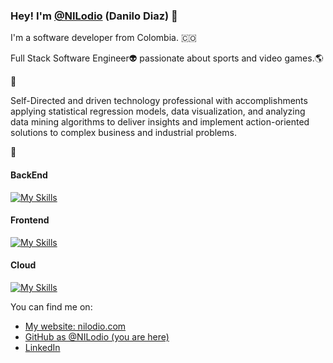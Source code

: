 ### Hey! I'm [@NILodio](https://www.linkedin.com/in/danilo-diaz/) (Danilo Diaz) 👋

I'm a software developer from Colombia. 🇨🇴

Full Stack Software Engineer👽️ passionate about sports and video games.🌎

 🚀

Self-Directed and driven technology professional with accomplishments applying statistical regression models, data visualization, and analyzing data mining algorithms to deliver insights and implement action-oriented solutions to complex business and industrial problems.

🚀

#### BackEnd
[![My Skills](https://skillicons.dev/icons?i=py,django,fastapi,flask)](https://skillicons.dev)

#### Frontend
[![My Skills](https://skillicons.dev/icons?i=js,html,css,vue)](https://skillicons.dev)

#### Cloud
[![My Skills](https://skillicons.dev/icons?i=aws,azure)](https://skillicons.dev)

You can find me on:

* [My website: nilodio.com](https://nilodio.github.io/Web_Portafolio/)
* [GitHub as @NILodio (you are here)](https://github.com/NILodio/NILodio)
* [LinkedIn](https://www.linkedin.com/in/danilo-diaz/)
